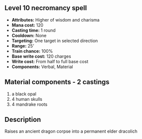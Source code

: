 ## Level 10 necromancy spell

- **Attributes:** Higher of wisdom and charisma
- **Mana cost:** 120
- **Casting time:** 1 round
- **Cooldown:** None
- **Targeting:** One target in selected direction
- **Range:** 25'
- **Train chance:** 100%
- **Base write cost:** 120 charges
- **Write cost:** From half to full base cost
- **Components:** Verbal, Material

## Material components - 2 castings

1. a black opal
2. 4 human skulls
3. 4 mandrake roots

## Description

Raises an ancient dragon corpse into a permanent elder dracolich
